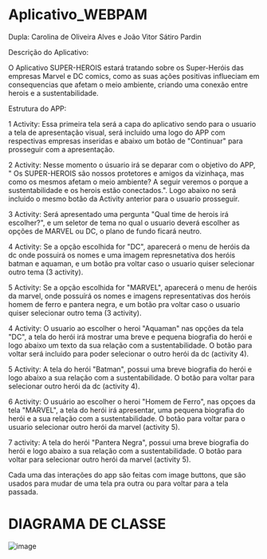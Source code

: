# Aplicativo_WEBPAM

Dupla: Carolina de Oliveira Alves e João Vitor Sátiro Pardin

Descrição do Aplicativo:

  O Aplicativo SUPER-HEROIS estará tratando sobre os Super-Heróis das empresas Marvel e DC comics, como as suas ações positivas influeciam em consequencias que afetam o meio ambiente, criando uma conexão entre herois e a sustentabilidade.

Estrutura do APP:

1 Activity: Essa primeira tela será a capa do aplicativo sendo para o usuario a tela de apresentação visual, será incluido uma logo do APP com respectivas empresas inseridas e abaixo um botão de "Continuar" para prosseguir com a apresentação.

2 Activity: Nesse momento o úsuario irá se deparar com o objetivo do APP, " Os SUPER-HEROIS são nossos protetores e amigos da vizinhaça, mas como os mesmos afetam o meio ambiente? A seguir veremos o porque a sustentabilidade e os herois estão conectados.". Logo abaixo no será incluido o mesmo botão da Activity anterior para o usuario prosseguir.

3 Activity: Será apresentado uma pergunta "Qual time de herois irá escolher?", e um seletor de tema no qual o usuario deverá escolher as opções de MARVEL ou DC, o plano de fundo ficará neutro.

4 Activity: Se a opção escolhida for "DC", aparecerá o menu de heróis da dc onde possuirá os nomes e uma imagem represnetativa dos heróis batman e aquaman, e um botão pra voltar caso o usuario quiser selecionar outro tema (3 activity).

5 Activity: Se a opção escolhida for "MARVEL", aparecerá o menu de heróis da marvel, onde possuírá os nomes e imagens representativas dos heróis homem de ferro e pantera negra, e um botão pra voltar caso o usuario quiser selecionar outro tema (3 activity).

4 Activity: O usuario ao escolher o heroi "Aquaman" nas opções da tela "DC", a tela do herói irá mostrar uma breve e pequena biografia do herói e logo abaixo um texto da sua relação com a sustentabilidade. O botão para voltar será incluido para poder selecionar o outro herói da dc (activity 4).

5 Activity: A tela do herói "Batman", possui uma breve biografia do herói e logo abaixo a sua relação com a sustentabilidade. O botão para voltar para selecionar outro herói da dc (activity 4).

6 Activity: O usuário ao escolher o heroi "Homem de Ferro", nas opçoes da tela "MARVEL", a tela do herói irá apresentar, uma pequena biografia do herói e a sua relação com a sustentabilidade. O botão para voltar para o usuario selecionar outro herói da marvel (activity 5).

7 activity: A tela do herói "Pantera Negra", possui uma breve biografia do herói e logo abaixo a sua relação com a sustentabilidade. O botão para voltar para selecionar outro herói da marvel (activity 5).

Cada uma das interações do app são feitas com image buttons, que são usados para mudar de uma tela pra outra ou para voltar para a tela passada.

# DIAGRAMA DE CLASSE
![image](https://github.com/guigo789/Aplicativo_WEBPAM/assets/127458533/ef364c08-5713-481c-a888-122c3b15e4ab)
